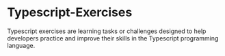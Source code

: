 # Typescript-Exercises
Typescript exercises are learning tasks or challenges designed to help developers practice and improve their skills in the Typescript programming language.
